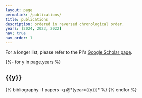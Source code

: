 ```yaml
---
layout: page
permalink: /publications/
title: publications
description: ordered in reversed chronological order.
years: [2024, 2023, 2022]
nav: true
nav_order: 1
---
```

<!-- _pages/publications.md -->

<p>For a longer list, please refer to the PI's <a href="https://scholar.google.com/citations?user=uH74dcgAAAAJ" target="_blank" rel="noopener noreferrer">Google Scholar page</a>.</p>

<div class="publications">

{%- for y in page.years %}
  <h2 class="year">{{y}}</h2>
  {% bibliography -f papers -q @*[year={{y}}]* %}
{% endfor %}

</div>
